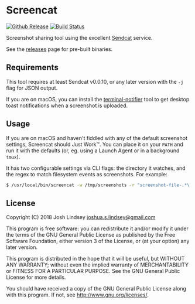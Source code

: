 Screencat
=========

[![Github Release](https://img.shields.io/github/release/jlindsey/screencat.svg)](https://github.com/jlindsey/screencat/releases/latest)
[![Build Status](https://travis-ci.org/jlindsey/screencat.svg?branch=master)](https://travis-ci.org/jlindsey/screencat)

Screenshot sharing tool using the excellent [Sendcat](https://sendcat.com/) service.

See the [releases](https://github.com/jlindsey/screencat/releases) page for pre-built binaries.

Requirements
------------

This tool requires at least Sendcat v0.0.10, or any later version with the `-j` flag
for JSON output.

If you are on macOS, you can install the [terminal-notifier](https://github.com/julienXX/terminal-notifier)
tool to get desktop toast notifications when a screenshot is uploaded.

Usage
-----

If you are on macOS and haven't fiddled with any of the default screenshot settings, Screencat should
Just Work™. You can place it on your `PATH` and run it with the defaults (or, eg. using a Launch Agent or
in a background `tmux`).

It has two configurable settings via CLI flags: the directory it watches, and the regex to match filesystem
events as screenshots. For example:

```bash
$ /usr/local/bin/screencat -w /tmp/screenshots -r "screenshot-file-.*\.jpg$"
```

License
-------
Copyright (C) 2018  Josh Lindsey <joshua.s.lindsey@gmail.com>

This program is free software: you can redistribute it and/or modify
it under the terms of the GNU General Public License as published by
the Free Software Foundation, either version 3 of the License, or
(at your option) any later version.

This program is distributed in the hope that it will be useful,
but WITHOUT ANY WARRANTY; without even the implied warranty of
MERCHANTABILITY or FITNESS FOR A PARTICULAR PURPOSE.  See the
GNU General Public License for more details.

You should have received a copy of the GNU General Public License
along with this program.  If not, see <http://www.gnu.org/licenses/>.
